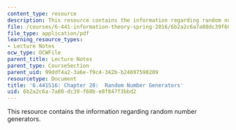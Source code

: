 ```yaml
---
content_type: resource
description: This resource contains the information regarding random number generators.
file: /courses/6-441-information-theory-spring-2016/6b2a2c6a7a80dc39f60be8f847f3bbd2_MIT6_441S16_chapter_28.pdf
file_type: application/pdf
learning_resource_types:
- Lecture Notes
ocw_type: OCWFile
parent_title: Lecture Notes
parent_type: CourseSection
parent_uid: 99ddf4a2-3a6e-f9c4-342b-b24697590209
resourcetype: Document
title: '6.441S16: Chapter 28:  Random Number Generators'
uid: 6b2a2c6a-7a80-dc39-f60b-e8f847f3bbd2
---
```

This resource contains the information regarding random number generators.

